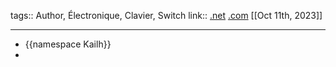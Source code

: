 tags:: Author, Électronique, Clavier, Switch
link:: [.net](https://www.kailh.net/) [.com](http://www.kailh.com/en/) 
[[Oct 11th, 2023]]
***

- {{namespace Kailh}}
-